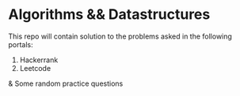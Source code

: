 # Algorithms && Datastructures
This repo will contain solution to the problems asked in the following portals:
1. Hackerrank
2. Leetcode

& Some random practice questions
